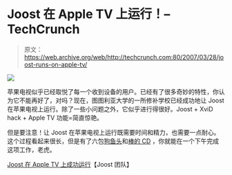 # Joost 在 Apple TV 上运行！–TechCrunch

> 原文：<https://web.archive.org/web/http://techcrunch.com:80/2007/03/28/joost-runs-on-apple-tv/>

![](img/305348b4eef5dc98bc76b0c9b376aa70.png)

苹果电视似乎已经取悦了每一个收到设备的用户。已经有了很多奇妙的特性，你认为它不能再好了，对吗？现在，图图利亚大学的一所修补学校已经成功地让 Joost 在苹果电视上运行。除了一些小问题之外，它似乎进行得很好。Joost + XviD hack + Apple TV 功能=简直惊艳。

但是要注意！让 Joost 在苹果电视上运行既需要时间和精力，也需要一点耐心。这个过程看起来很长，但是有了六包[狗鱼头](https://web.archive.org/web/20210301041542/http://www.dogfish.com/)和[棒的 CD](https://web.archive.org/web/20210301041542/http://www.amazon.com/Rod-Stewart-Greatest-Hits/dp/B000002KKU) ，你就能在一个下午完成这项工作，老虎。

[Joost 在 Apple TV 上成功运行](https://web.archive.org/web/20210301041542/http://www.joostteam.com/2007/03/27/joost-successfully-run-on-apple-tv/)【Joost 团队】